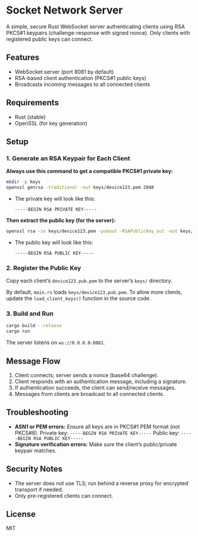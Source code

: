 # Socket Network Server

A simple, secure Rust WebSocket server authenticating clients using RSA PKCS#1 keypairs (challenge-response with signed nonce). Only clients with registered public keys can connect.

## Features

- WebSocket server (port 8081 by default)
- RSA-based client authentication (PKCS#1 public keys)
- Broadcasts incoming messages to all connected clients

## Requirements

- Rust (stable)
- OpenSSL (for key generation)

## Setup

### 1. Generate an RSA Keypair for Each Client

**Always use this command to get a compatible PKCS#1 private key:**

```sh
mkdir -p keys
openssl genrsa -traditional -out keys/device123.pem 2048
````

* The private key will look like this:

  ```
  -----BEGIN RSA PRIVATE KEY-----
  ```

**Then extract the public key (for the server):**

```sh
openssl rsa -in keys/device123.pem -pubout -RSAPublicKey_out -out keys/device123.pub.pem
```

* The public key will look like this:

  ```
  -----BEGIN RSA PUBLIC KEY-----
  ```

### 2. Register the Public Key

Copy each client’s `device123.pub.pem` to the server’s `keys/` directory.

By default, `main.rs` loads `keys/device123.pub.pem`.
To allow more clients, update the `load_client_keys()` function in the source code.

### 3. Build and Run

```sh
cargo build --release
cargo run
```

The server listens on `ws://0.0.0.0:8081`.

## Message Flow

1. Client connects; server sends a nonce (base64 challenge).
2. Client responds with an authentication message, including a signature.
3. If authentication succeeds, the client can send/receive messages.
4. Messages from clients are broadcast to all connected clients.

## Troubleshooting

* **ASN1 or PEM errors:**
  Ensure all keys are in PKCS#1 PEM format (not PKCS#8).
  Private key: `-----BEGIN RSA PRIVATE KEY-----`
  Public key:  `-----BEGIN RSA PUBLIC KEY-----`
* **Signature verification errors:**
  Make sure the client’s public/private keypair matches.

## Security Notes

* The server does not use TLS; run behind a reverse proxy for encrypted transport if needed.
* Only pre-registered clients can connect.

## License

MIT
